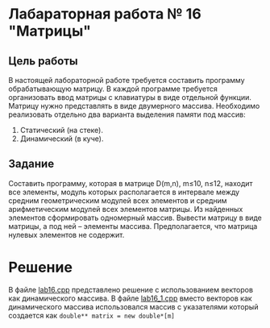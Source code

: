 # Лабараторная работа № 16  "Матрицы"

## Цель работы
В настоящей лабораторной работе требуется составить программу
обрабатывающую матрицу. В каждой программе требуется организовать
ввод матрицы с клавиатуры в виде отдельной функции. Матрицу нужно
представлять в виде двумерного массива.
Необходимо реализовать отдельно два варианта выделения памяти под
массив:
1. Статический (на стеке).
2. Динамический (в куче).

## Задание
Составить программу, которая в матрице D(m,n), m≤10, n≤12, находит все
элементы, модуль которых располагается в интервале между средним
геометрическим модулей всех элементов и средним арифметическим
модулей всех элементов матрицы. Из найденных элементов сформировать
одномерный массив. Вывести матрицу в виде матрицы, а под ней – элементы
массива. Предполагается, что матрица нулевых элементов не содержит.

# Решение
В файле [lab16.cpp](https://github.com/itmakesnos3nse/BMSTU_lab/blob/main/labs/lab16/lab16.cpp) представлено решение с использованием векторов как динамического массива.
В файле [lab16_1.cpp](https://github.com/itmakesnos3nse/BMSTU_lab/blob/main/labs/lab16/lab16_1.cpp) вместо векторов как динамического массива использовался массив с указателями который создается как `double** matrix = new double*[m]`

